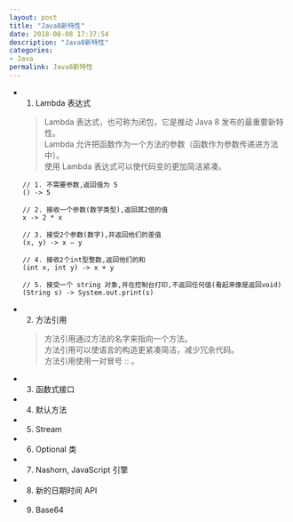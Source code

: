 ```yaml
---
layout: post
title: "Java8新特性"
date: 2018-08-08 17:37:54
description: "Java8新特性"
categories:
- Java
permalink: Java8新特性
---
```


* 1. Lambda 表达式
  > Lambda 表达式，也可称为闭包，它是推动 Java 8 发布的最重要新特性。  
  > Lambda 允许把函数作为一个方法的参数（函数作为参数传递进方法中）。  
  > 使用 Lambda 表达式可以使代码变的更加简洁紧凑。  

  ```vim
  // 1. 不需要参数,返回值为 5  
  () -> 5  

  // 2. 接收一个参数(数字类型),返回其2倍的值  
  x -> 2 * x  

  // 3. 接受2个参数(数字),并返回他们的差值  
  (x, y) -> x – y  

  // 4. 接收2个int型整数,返回他们的和  
  (int x, int y) -> x + y  

  // 5. 接受一个 string 对象,并在控制台打印,不返回任何值(看起来像是返回void)  
  (String s) -> System.out.print(s)
  ```

* 2. 方法引用
  > 方法引用通过方法的名字来指向一个方法。  
  > 方法引用可以使语言的构造更紧凑简洁，减少冗余代码。  
  > 方法引用使用一对冒号 :: 。  

* 3. 函数式接口
* 4. 默认方法
* 5. Stream
* 6. Optional 类
* 7. Nashorn, JavaScript 引擎
* 8. 新的日期时间 API
* 9. Base64
